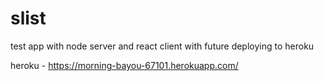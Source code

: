 # slist
test app with node server and react client with future deploying to heroku

heroku - https://morning-bayou-67101.herokuapp.com/
